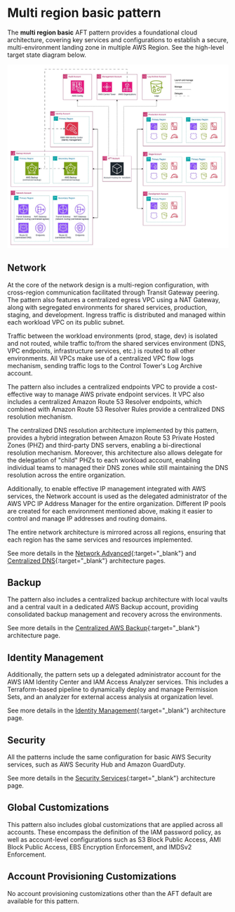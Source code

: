 # Multi region basic pattern

The **multi region basic** AFT pattern provides a foundational cloud architecture, covering key services and configurations to establish a secure, multi-environment landing zone in multiple AWS Region. See the high-level target state diagram below.

![High-level Target State](../../docs/static/aft-patterns-multi-region-basic.jpg)

## Network

At the core of the network design is a multi-region configuration, with cross-region communication facilitated through Transit Gateway peering. The pattern also features a centralized egress VPC using a NAT Gateway, along with segregated environments for shared services, production, staging, and development. Ingress traffic is distributed and managed within each workload VPC on its public subnet.

Traffic between the workload environments (prod, stage, dev) is isolated and not routed, while traffic to/from the shared services environment (DNS, VPC endpoints, infrastructure services, etc.) is routed to all other environments. All VPCs make use of a centralized VPC flow logs mechanism, sending traffic logs to the Control Tower's Log Archive account.

The pattern also includes a centralized endpoints VPC to provide a cost-effective way to manage AWS private endpoint services. It VPC also includes a centralized Amazon Route 53 Resolver endpoints, which combined with Amazon Route 53 Resolver Rules provide a centralized DNS resolution mechanism.

The centralized DNS resolution architecture implemented by this pattern, provides a hybrid integration between Amazon Route 53 Private Hosted Zones (PHZ) and third-party DNS servers, enabling a bi-directional resolution mechanism. Moreover, this architecture also allows delegate for the delegation of "child" PHZs to each workload account, enabling individual teams to managed their DNS zones while still maintaining the DNS resolution across the entire organization.

Additionally, to enable effective IP management integrated with AWS services, the Network account is used as the delegated administrator of the AWS VPC IP Address Manager for the entire organization. Different IP pools are created for each environment mentioned above, making it easier to control and manage IP addresses and routing domains.

The entire network architecture is mirrored across all regions, ensuring that each region has the same services and resources implemented.

See more details in the [Network Advanced](../../docs/architectures/network-advanced.md){:target="_blank"} and [Centralized DNS](../../docs/architectures/centralized-dns.md){:target="_blank"} architecture pages.

## Backup

The pattern also includes a centralized backup architecture with local vaults and a central vault in a dedicated AWS Backup account, providing consolidated backup management and recovery across the environments.

See more details in the [Centralized AWS Backup](../../docs/architectures/aws-backup.md){:target="_blank"} architecture page.

## Identity Management

Additionally, the pattern sets up a delegated administrator account for the AWS IAM Identity Center and IAM Access Analyzer services. This includes a Terraform-based pipeline to dynamically deploy and manage Permission Sets, and an analyzer for external access analysis at organization level.

See more details in the [Identity Management](../../docs/architectures/identity-management.md){:target="_blank"} architecture page.

## Security

All the patterns include the same configuration for basic AWS Security services, such as AWS Security Hub and Amazon GuardDuty.

See more details in the [Security Services](../../docs/architectures/security.md){:target="_blank"} architecture page.

## Global Customizations

This pattern also includes global customizations that are applied across all accounts. These encompass the definition of the IAM password policy, as well as account-level configurations such as S3 Block Public Access, AMI Block Public Access, EBS Encryption Enforcement, and IMDSv2 Enforcement.

## Account Provisioning Customizations

No account provisioning customizations other than the AFT default are available for this pattern.
